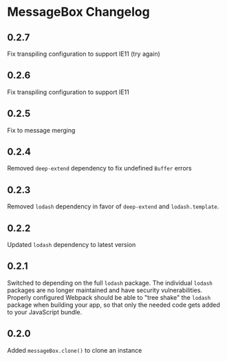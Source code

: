 # MessageBox Changelog

## 0.2.7

Fix transpiling configuration to support IE11 (try again)

## 0.2.6

Fix transpiling configuration to support IE11

## 0.2.5

Fix to message merging

## 0.2.4

Removed `deep-extend` dependency to fix undefined `Buffer` errors

## 0.2.3

Removed `lodash` dependency in favor of `deep-extend` and `lodash.template`.

## 0.2.2

Updated `lodash` dependency to latest version

## 0.2.1

Switched to depending on the full `lodash` package. The individual `lodash` packages are no longer maintained and have security vulnerabilities. Properly configured Webpack should be able to "tree shake" the `lodash` package when building your app, so that only the needed code gets added to your JavaScript bundle.

## 0.2.0

Added `messageBox.clone()` to clone an instance
